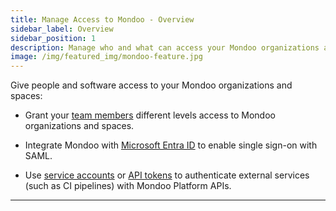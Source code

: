 ```yaml
---
title: Manage Access to Mondoo - Overview
sidebar_label: Overview
sidebar_position: 1
description: Manage who and what can access your Mondoo organizations and spaces
image: /img/featured_img/mondoo-feature.jpg
---
```


Give people and software access to your Mondoo organizations and spaces:

- Grant your [team members](/platform/maintain/access/team_members) different levels access to Mondoo organizations and spaces.

- Integrate Mondoo with [Microsoft Entra ID](/platform/maintain/access/saml) to enable single sign-on with SAML.

- Use [service accounts](/platform/maintain/access/service_accounts) or [API tokens](/platform/maintain/access/api-tokens) to authenticate external services (such as CI pipelines) with Mondoo Platform APIs.

---
